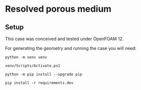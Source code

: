 # Resolved porous medium

## Setup

This case was conceived and tested under OpenFOAM 12.

For generating the geometry and running the case you will need:

```shell
python -m venv venv

venv/Scripts/Activate.ps1

python -m pip install --upgrade pip

pip install -r requirements.dev
```
